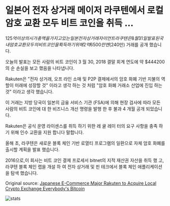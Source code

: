 # 일본어 전자 상거래 메이저 라쿠텐에서 로컬 암호 교환 모두 비트 코인을 취득 ...

$125억 이상의 시가 총액을가지고 있는 일본 전자 상거래 자이언트 라쿠텐은 8 월 31 일 발표 된 국내 암호 교환 모두의 비트 코인을 획득 하기 위해 2억6500만 엔 ($240만) 거래를 공개 했습니다.

오늘의 발표는 모든 사람의 비트 코인이 3 월 30, 2018 결말 회계 연도에 약 $444200의 순 손실을 보고 했음을 나타냅니다.

Rakuten은 "전자 상거래, 오프 라인 소매 및 P2P 결제에서의 암호 화폐 기반 지불의 역할이 미래에 성장할 것" 이라고 생각 하는 것 처럼 "암호 화폐 거래소 산업에 진입 하는 것" 이라고 생각 했습니다.

이 거래는 지방 당국이 일본의 금융 서비스 기관 (FSA)에 의해 현장 검사에 따라 모든 사람의 비트 코인에 대 한 비즈니스 개선 명령을 발행 한 후 불과 4 개월 공개 되었습니다.

Rakuten은 공식 운영 라이센스를 취득 하기 위한 레 귤 레이 터의 요구 사항을 충족 하기 위해 인수 교환을 지원 합니다 말합니다.

올해 초, 라쿠텐은 새로운 블록 체인 기반 로열티 프로그램의 일환으로 자체 암호 화폐를 출시할 계획을 발표 했습니다.

2016으로,이 회사는 비트 코인 결제 프로세서 bitnet의 지적 재산권 자산을 취득 했 고, 라쿠텐 블록 체인 랩을 개설 하 여 전자 상거래 및 핀 테크에서 블록 체인 애플리케이션을 탐색 했습니다.

Original source: [Japanese E-Commerce Major Rakuten to Acquire Local Crypto Exchange Everybody's Bitcoin](https://cointelegraph.com/news/japanese-e-commerce-major-rakuten-to-acquire-local-crypto-exchange-everybodys-bitcoin)

![stats](https://c.statcounter.com/11760860/0/a89fa40b/1/ "stats")